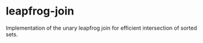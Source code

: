 # leapfrog-join
Implementation of the unary leapfrog join for efficient intersection of sorted sets.

